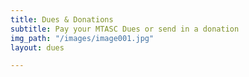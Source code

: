 ```yaml
---
title: Dues & Donations
subtitle: Pay your MTASC Dues or send in a donation
img_path: "/images/image001.jpg"
layout: dues

---
```

